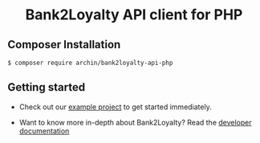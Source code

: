 <h1 align="center">Bank2Loyalty API client for PHP</h1>

## Composer Installation ##

    $ composer require archin/bank2loyalty-api-php

## Getting started ##

- Check out our [example project](https://github.com/archin-software/bank2loyalty-api-example-php) to get started immediately.

- Want to know more in-depth about Bank2Loyalty? Read the [developer documentation](https://developer.bank2loyalty.com/#document-history)
